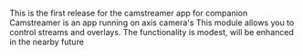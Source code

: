 This is the first release for the camstreamer app for companion
Camstreamer is an app running on axis camera's
This module allows you to control streams and overlays.
The functionality is modest, will be enhanced in the nearby future

